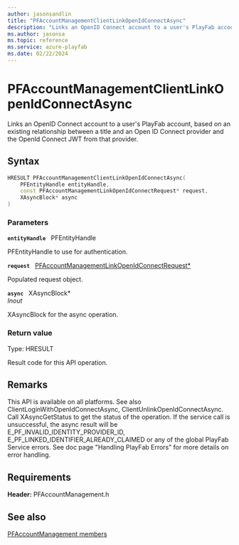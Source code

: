 ```yaml
---
author: jasonsandlin
title: "PFAccountManagementClientLinkOpenIdConnectAsync"
description: "Links an OpenID Connect account to a user's PlayFab account, based on an existing relationship between a title and an Open ID Connect provider and the OpenId Connect JWT from that provider."
ms.author: jasonsa
ms.topic: reference
ms.service: azure-playfab
ms.date: 02/22/2024
---
```


# PFAccountManagementClientLinkOpenIdConnectAsync  

Links an OpenID Connect account to a user's PlayFab account, based on an existing relationship between a title and an Open ID Connect provider and the OpenId Connect JWT from that provider.  

## Syntax  
  
```cpp
HRESULT PFAccountManagementClientLinkOpenIdConnectAsync(  
    PFEntityHandle entityHandle,  
    const PFAccountManagementLinkOpenIdConnectRequest* request,  
    XAsyncBlock* async  
)  
```  
  
### Parameters  
  
**`entityHandle`** &nbsp; PFEntityHandle  
  
PFEntityHandle to use for authentication.  
  
**`request`** &nbsp; [PFAccountManagementLinkOpenIdConnectRequest*](../../pfaccountmanagementtypes/structs/pfaccountmanagementlinkopenidconnectrequest.md)  
  
Populated request object.  
  
**`async`** &nbsp; XAsyncBlock*  
*_Inout_*  
  
XAsyncBlock for the async operation.  
  
  
### Return value
Type: HRESULT
  
Result code for this API operation.
  
## Remarks  
  
This API is available on all platforms. See also ClientLoginWithOpenIdConnectAsync, ClientUnlinkOpenIdConnectAsync. Call XAsyncGetStatus to get the status of the operation. If the service call is unsuccessful, the async result will be E_PF_INVALID_IDENTITY_PROVIDER_ID, E_PF_LINKED_IDENTIFIER_ALREADY_CLAIMED or any of the global PlayFab Service errors. See doc page "Handling PlayFab Errors" for more details on error handling.
  
## Requirements  
  
**Header:** PFAccountManagement.h
  
## See also  
[PFAccountManagement members](../pfaccountmanagement_members.md)  

  
  
